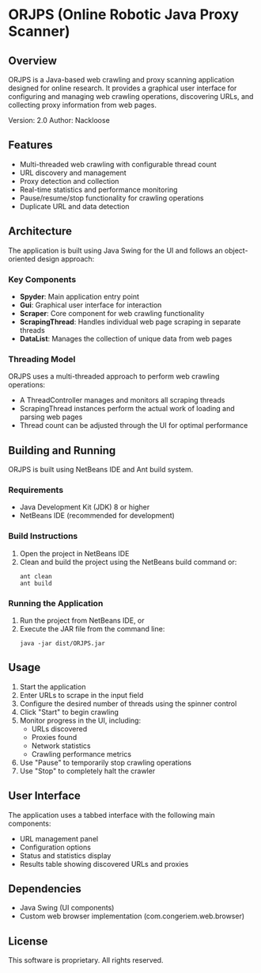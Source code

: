 # ORJPS (Online Robotic Java Proxy Scanner)

## Overview
ORJPS is a Java-based web crawling and proxy scanning application designed for online research. It provides a graphical user interface for configuring and managing web crawling operations, discovering URLs, and collecting proxy information from web pages.

Version: 2.0
Author: Nackloose

## Features
- Multi-threaded web crawling with configurable thread count
- URL discovery and management
- Proxy detection and collection
- Real-time statistics and performance monitoring
- Pause/resume/stop functionality for crawling operations
- Duplicate URL and data detection

## Architecture
The application is built using Java Swing for the UI and follows an object-oriented design approach:

### Key Components
- **Spyder**: Main application entry point
- **Gui**: Graphical user interface for interaction
- **Scraper**: Core component for web crawling functionality
- **ScrapingThread**: Handles individual web page scraping in separate threads
- **DataList**: Manages the collection of unique data from web pages

### Threading Model
ORJPS uses a multi-threaded approach to perform web crawling operations:
- A ThreadController manages and monitors all scraping threads
- ScrapingThread instances perform the actual work of loading and parsing web pages
- Thread count can be adjusted through the UI for optimal performance

## Building and Running
ORJPS is built using NetBeans IDE and Ant build system.

### Requirements
- Java Development Kit (JDK) 8 or higher
- NetBeans IDE (recommended for development)

### Build Instructions
1. Open the project in NetBeans IDE
2. Clean and build the project using the NetBeans build command or:
   ```
   ant clean
   ant build
   ```

### Running the Application
1. Run the project from NetBeans IDE, or
2. Execute the JAR file from the command line:
   ```
   java -jar dist/ORJPS.jar
   ```

## Usage
1. Start the application
2. Enter URLs to scrape in the input field
3. Configure the desired number of threads using the spinner control
4. Click "Start" to begin crawling
5. Monitor progress in the UI, including:
   - URLs discovered
   - Proxies found
   - Network statistics
   - Crawling performance metrics
6. Use "Pause" to temporarily stop crawling operations
7. Use "Stop" to completely halt the crawler

## User Interface
The application uses a tabbed interface with the following main components:
- URL management panel
- Configuration options
- Status and statistics display
- Results table showing discovered URLs and proxies

## Dependencies
- Java Swing (UI components)
- Custom web browser implementation (com.congeriem.web.browser)

## License
This software is proprietary. All rights reserved. 